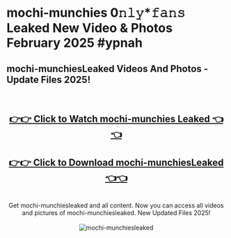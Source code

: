 # mochi-munchies 0𝚗𝚕𝚢*𝚏𝚊𝚗𝚜 Leaked New Video & Photos February 2025 #ypnah

<h2>mochi-munchiesLeaked Videos And Photos - Update Files 2025!</h2>
<br>
<div align="center">
<h2><a href="https://mediaupload.pro?title=mochi-munchies&ref=11F" rel="nofollow">👉👉 Click to Watch mochi-munchies Leaked 👈👈</a></h2>
<h2><a href="https://mediaupload.pro?title=mochi-munchies&ref=11F" rel="nofollow">👉👉 Click to Download mochi-munchiesLeaked 👈👈</a></h2>
<br>
Get mochi-munchiesleaked and all content. Now you can access all videos and pictures of mochi-munchiesleaked. New Updated Files 2025!
<br>
<br>
<a href="https://mediaupload.pro?title=mochi-munchies&ref=11F" rel="nofollow" data-target="animated-image.originalLink"><img src="https://i.ibb.co/Gkj2r4b/banner.png" alt="mochi-munchiesleaked" style="max-width: 100%; display: inline-block;" data-target="animated-image.originalImage"></a>
</div>
<br>

